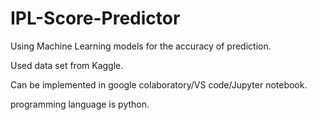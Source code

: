 # IPL-Score-Predictor
Using Machine Learning models for the accuracy of prediction.

Used data set from Kaggle.

Can be implemented in google colaboratory/VS code/Jupyter notebook.

programming language is python.
